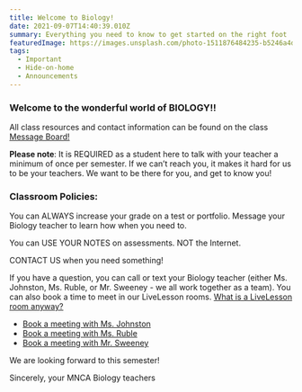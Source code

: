 ```yaml
---
title: Welcome to Biology!
date: 2021-09-07T14:40:39.010Z
summary: Everything you need to know to get started on the right foot
featuredImage: https://images.unsplash.com/photo-1511876484235-b5246a4d6dd5?ixlib=rb-1.2.1&auto=format&fit=crop&w=648&q=80
tags:
  - Important
  - Hide-on-home
  - Announcements
---
```


### Welcome to the wonderful world of BIOLOGY!!

All class resources and contact information can be found on the class [Message Board!](https://mnca-biology-message-board.netlify.app/)

**Please note**: It is REQUIRED as a student here to talk with your teacher a minimum of once per semester. If we can’t reach you, it makes it hard for us to be your teachers. We want to be there for you, and get to know you!

### Classroom Policies:

You can ALWAYS increase your grade on a test or portfolio. Message your Biology teacher to learn how when you need to.

You can USE YOUR NOTES on assessments. NOT the Internet.

CONTACT US when you need something!

If you have a question, you can call or text your Biology teacher (either Ms. Johnston, Ms. Ruble, or Mr. Sweeney - we all work together as a team). You can also book a time to meet in our LiveLesson rooms. [What is a LiveLesson room anyway?](/posts/what's-a-livelesson-room)

- [Book a meeting with Ms. Johnston](https://emily-johnston.youcanbook.me)
- [Book a meeting with Ms. Ruble](http://larublemnca.youcanbook.me)
- [Book a meeting with Mr. Sweeney](https://jasweeney.youcanbook.me)

We are looking forward to this semester!

Sincerely, your MNCA Biology teachers
